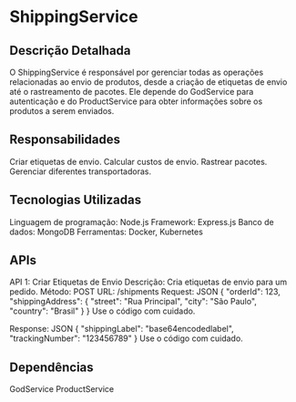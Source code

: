 # ShippingService

## Descrição Detalhada
O ShippingService é responsável por gerenciar todas as operações relacionadas ao envio de produtos, desde a criação de etiquetas de envio até o rastreamento de pacotes. Ele depende do GodService para autenticação e do ProductService para obter informações sobre os produtos a serem enviados.

## Responsabilidades

Criar etiquetas de envio.
Calcular custos de envio.
Rastrear pacotes.
Gerenciar diferentes transportadoras.
## Tecnologias Utilizadas

Linguagem de programação: Node.js
Framework: Express.js
Banco de dados: MongoDB
Ferramentas: Docker, Kubernetes
## APIs

API 1: Criar Etiquetas de Envio
Descrição: Cria etiquetas de envio para um pedido.
Método: POST
URL: /shipments
Request:
JSON
{
"orderId": 123,
"shippingAddress": {
"street": "Rua Principal",
"city": "São Paulo",
"country": "Brasil"
}
}
Use o código com cuidado.

Response:
JSON
{
"shippingLabel": "base64encodedlabel",
"trackingNumber": "123456789"
}
Use o código com cuidado.

## Dependências

GodService
ProductService
